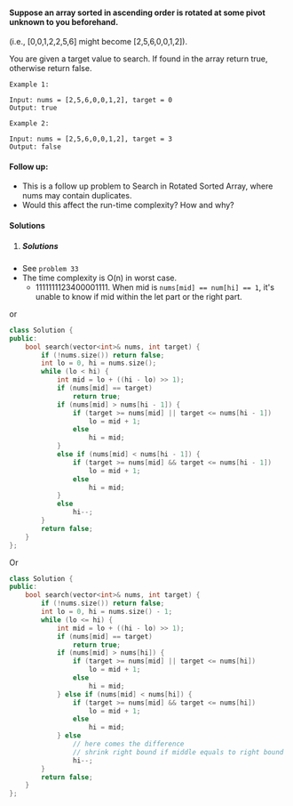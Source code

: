#### Suppose an array sorted in ascending order is rotated at some pivot unknown to you beforehand.

(i.e., [0,0,1,2,2,5,6] might become [2,5,6,0,0,1,2]).

You are given a target value to search. If found in the array return true, otherwise return false.

```
Example 1:

Input: nums = [2,5,6,0,0,1,2], target = 0
Output: true

Example 2:

Input: nums = [2,5,6,0,0,1,2], target = 3
Output: false
```

#### Follow up:

-    This is a follow up problem to Search in Rotated Sorted Array, where nums may contain duplicates.
-    Would this affect the run-time complexity? How and why?


#### Solutions

1. ##### Solutions

- See `problem 33`
- The time complexity is O(n) in worst case.
    - 1111111123400001111. When mid is `nums[mid] == num[hi] == 1`, it's unable to know if mid within the let part or the right part.


or

```cpp
class Solution {
public:
    bool search(vector<int>& nums, int target) {
        if (!nums.size()) return false;
        int lo = 0, hi = nums.size();
        while (lo < hi) {
            int mid = lo + ((hi - lo) >> 1);
            if (nums[mid] == target)
                return true;
            if (nums[mid] > nums[hi - 1]) {
                if (target >= nums[mid] || target <= nums[hi - 1])
                    lo = mid + 1;
                else
                    hi = mid;
            }
            else if (nums[mid] < nums[hi - 1]) {
                if (target >= nums[mid] && target <= nums[hi - 1])
                    lo = mid + 1;
                else
                    hi = mid;
            }
            else
                hi--;
        }
        return false;
    }
};
```

Or

```cpp
class Solution {
public:
    bool search(vector<int>& nums, int target) {
        if (!nums.size()) return false;
        int lo = 0, hi = nums.size() - 1;
        while (lo <= hi) {
            int mid = lo + ((hi - lo) >> 1);
            if (nums[mid] == target)
                return true;
            if (nums[mid] > nums[hi]) {
                if (target >= nums[mid] || target <= nums[hi])
                    lo = mid + 1;
                else
                    hi = mid;
            } else if (nums[mid] < nums[hi]) {
                if (target >= nums[mid] && target <= nums[hi])
                    lo = mid + 1;
                else
                    hi = mid;
            } else
                // here comes the difference
                // shrink right bound if middle equals to right bound
                hi--;
        }
        return false;
    }
};
```
